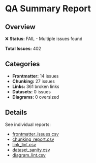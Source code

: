 # QA Summary Report

## Overview

❌ **Status:** FAIL - Multiple issues found

**Total Issues:** 402

## Categories

- **Frontmatter:** 14 issues
- **Chunking:** 27 issues
- **Links:** 361 broken links
- **Datasets:** 0 issues
- **Diagrams:** 0 oversized

## Details

See individual reports:

- [frontmatter_issues.csv](frontmatter_issues.csv)
- [chunking_report.csv](chunking_report.csv)
- [link_lint.csv](link_lint.csv)
- [dataset_sanity.csv](dataset_sanity.csv)
- [diagram_lint.csv](diagram_lint.csv)
